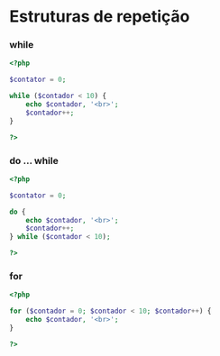 # Estruturas de repetição

### while

```php
<?php

$contator = 0;

while ($contador < 10) {
    echo $contador, '<br>';
    $contador++;
}

?>
```

### do ... while

```php
<?php

$contator = 0;

do {
    echo $contador, '<br>';
    $contador++;
} while ($contador < 10);

?>
```

### for

```php
<?php

for ($contador = 0; $contador < 10; $contador++) {
    echo $contador, '<br>';
}

?>
```
